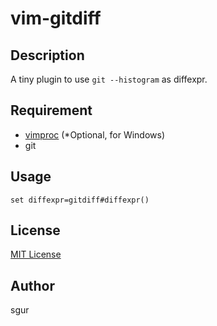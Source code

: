vim-gitdiff
===========

Description
-----------

A tiny plugin to use `git --histogram` as diffexpr.

Requirement
-----------

* [vimproc](https://github.com/Shougo/vimproc.vim) (*Optional, for Windows)
* git

Usage
-----

```vim
set diffexpr=gitdiff#diffexpr()
```

License
-------

[MIT License](LICENSE)

Author
------

sgur
